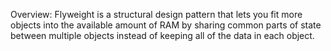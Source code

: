 Overview:
Flyweight is a structural design pattern that lets you fit more objects into the available 
amount of RAM by sharing common parts of state between multiple objects instead of keeping 
all of the data in each object.
